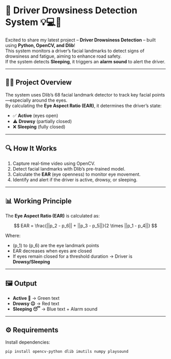 # 🚗 Driver Drowsiness Detection System 💡💻🧠

Excited to share my latest project – **Driver Drowsiness Detection** – built using **Python, OpenCV, and Dlib**!  
This system monitors a driver’s facial landmarks to detect signs of drowsiness and fatigue, aiming to enhance road safety.  
If the system detects **Sleeping**, it triggers an **alarm sound** to alert the driver.

---

## 🧑‍💻 Project Overview
The system uses Dlib’s 68 facial landmark detector to track key facial points—especially around the eyes.  
By calculating the **Eye Aspect Ratio (EAR)**, it determines the driver’s state:  
- ✅ **Active** (eyes open)  
- ⚠ **Drowsy** (partially closed)  
- ❌ **Sleeping** (fully closed)

---

## 🔍 How It Works
1. Capture real-time video using OpenCV.  
2. Detect facial landmarks with Dlib’s pre-trained model.  
3. Calculate the **EAR** (eye openness) to monitor eye movement.  
4. Identify and alert if the driver is active, drowsy, or sleeping.

---

## 📊 Working Principle
The **Eye Aspect Ratio (EAR)** is calculated as:

$$
EAR = \frac{||p_2 - p_6|| + ||p_3 - p_5||}{2 \times ||p_1 - p_4||}
$$

Where:  
- \(p_1\) to \(p_6\) are the eye landmark points  
- EAR decreases when eyes are closed  
- If eyes remain closed for a threshold duration → Driver is **Drowsy/Sleeping**

---

## 🖼️ Output
- **Active 🙂** → Green text  
- **Drowsy 😐** → Red text  
- **Sleeping 😴** → Blue text + Alarm sound  

---

## ⚙️ Requirements
Install dependencies:

```bash
pip install opencv-python dlib imutils numpy playsound
